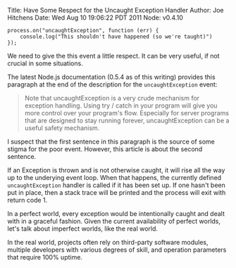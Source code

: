 Title: Have Some Respect for the Uncaught Exception Handler
Author: Joe Hitchens
Date: Wed Aug 10 19:06:22 PDT 2011
Node: v0.4.10


	process.on("uncaughtException", function (err) {
		console.log("This shouldn't have happened (so we're taught)")
	});


We need to give the this event a little respect.
It can be very useful, if not crucial in some situations.

The latest Node.js documentation (0.5.4 as of this writing) provides this
paragraph at the end of the description for the `uncaughtException` event:

> Note that uncaughtException is a very crude mechanism for exception handling. Using try / catch in your program will give you more control over your program's flow. Especially for server programs that are designed to stay running forever, uncaughtException can be a useful safety mechanism.

I suspect that the first sentence in this paragraph is the source of
some stigma for the poor event.
However, this article is about the second sentence.

If an Exception is thrown and is not otherwise caught, it will rise all the way up
to the underying event loop.  When that happens, the currently defined
`uncaughtException` handler is called if it has been set up.
If one hasn't been put in place, then a stack trace will be printed and the process
will exit with return code 1.

In a perfect world, every exception would be intentionally caught and dealt with 
in a graceful fashion. Given the current availability of perfect worlds, let's 
talk about imperfect worlds, like the real world.

In the real world, projects often rely on third-party software modules, multiple
developers with various degrees of skill, and operation parameters that require
100% uptime.



[Sleepless Inc.]: http://www.sleepless.com/


